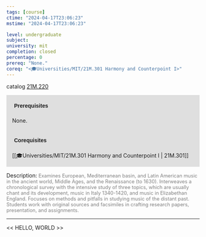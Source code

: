 ```yaml
---
tags: [course]
ctime: "2024-04-17T23:06:23"
mstime: "2024-04-17T23:06:23"

level: undergraduate
subject: 
university: mit
completion: closed
percentage: 0
prereq: "None."
coreq: "<🎓Universities/MIT/21M.301 Harmony and Counterpoint I>"
---
```


catalog [21M.220](http://student.mit.edu/catalog/m21Ma.html#21M.220)

<span style="display: block; padding: 15px; background-color: rgb(100, 100, 100, 0.2);"><font id="m_prereq2511_0" style="display: block; font-family: Arial, sans-serif; font-weight: bold; padding: 5px">Prerequisites</font><br><span id="prereq2511_0">None.</span></span>
<span style="display: block; padding: 15px; background-color: rgb(100, 100, 100, 0.2);"><font id="m_coreq2511_0" style="display: block; font-family: Arial, sans-serif; font-weight: bold; padding: 5px">Corequisites</font><br><span id="coreq2511_0">[[🎓Universities/MIT/21M.301 Harmony and Counterpoint I | 21M.301]]</span></span>

<font style="">Description:</font>
<font style="color: grey; font-size: 0.8rem;">Examines European, Mediterranean basin, and Latin American music in the ancient world, Middle Ages, and the Renaissance (to 1630). Interweaves a chronological survey with the intensive study of three topics, which are usually chant and its development, music in Italy 1340-1420, and music in Elizabethan England. Focuses on methods and pitfalls in studying music of the distant past. Students work with original sources and facsimiles in crafting research papers, presentation, and assignments.</font>



---

<< HELLO, WORLD >>

